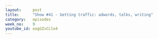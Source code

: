 ```yaml
---
layout:     post
title:      "Show #41 - Getting traffic: adwords, talks, writing"
category:   episodes
week_no:    9
youtube_id: oagGZvCLlo4
---
```


